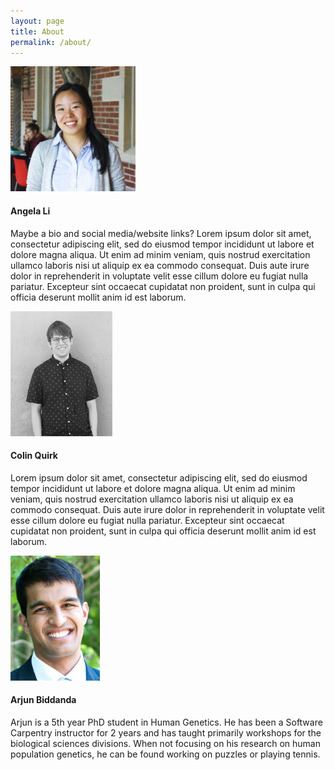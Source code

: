 ```yaml
---
layout: page
title: About
permalink: /about/
---
```


<img src="/static/img/angela-li.jpg" alt="Angela Li" height="200px" >

#### Angela Li

Maybe a bio and social media/website links? Lorem ipsum dolor sit amet, consectetur adipiscing elit, sed do eiusmod tempor incididunt ut labore et dolore magna aliqua. Ut enim ad minim veniam, quis nostrud exercitation ullamco laboris nisi ut aliquip ex ea commodo consequat. Duis aute irure dolor in reprehenderit in voluptate velit esse cillum dolore eu fugiat nulla pariatur. Excepteur sint occaecat cupidatat non proident, sunt in culpa qui officia deserunt mollit anim id est laborum.

<img src="/static/img/colin-quirk.png" alt="Colin Quirk" height="200px">

#### Colin Quirk

Lorem ipsum dolor sit amet, consectetur adipiscing elit, sed do eiusmod tempor incididunt ut labore et dolore magna aliqua. Ut enim ad minim veniam, quis nostrud exercitation ullamco laboris nisi ut aliquip ex ea commodo consequat. Duis aute irure dolor in reprehenderit in voluptate velit esse cillum dolore eu fugiat nulla pariatur. Excepteur sint occaecat cupidatat non proident, sunt in culpa qui officia deserunt mollit anim id est laborum.


<img src="/static/img/arjun-biddanda.jpg" alt="Arjun Biddanda" height="200px">

#### Arjun Biddanda

Arjun is a 5th year PhD student in Human Genetics. He has been a Software Carpentry instructor for 2 years and has taught primarily workshops for the biological sciences divisions. When not focusing on his research on human population genetics, he can be found working on puzzles or playing tennis. 
